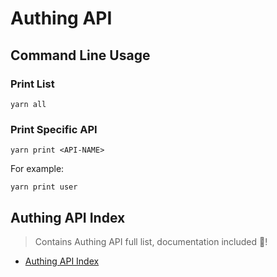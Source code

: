 # Authing API

## Command Line Usage

### Print List

```
yarn all
```

### Print Specific API

```
yarn print <API-NAME>
```

For example: 
```
yarn print user
```

## Authing API Index

> Contains Authing API full list, documentation included 🚀!

- [Authing API Index](./api/README.md)
